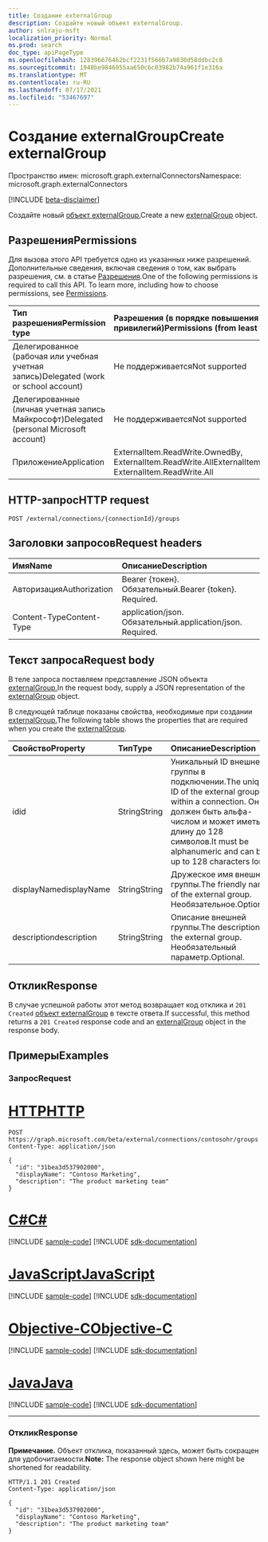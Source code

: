 ```yaml
---
title: Создание externalGroup
description: Создайте новый объект externalGroup.
author: snlraju-msft
localization_priority: Normal
ms.prod: search
doc_type: apiPageType
ms.openlocfilehash: 128396676462bcf2231f566b7a9830d58ddbc2c8
ms.sourcegitcommit: 1940be9846055aa650c6c03982b74a961f1e316a
ms.translationtype: MT
ms.contentlocale: ru-RU
ms.lasthandoff: 07/17/2021
ms.locfileid: "53467697"
---
```

# <a name="create-externalgroup"></a><span data-ttu-id="8d20c-103">Создание externalGroup</span><span class="sxs-lookup"><span data-stu-id="8d20c-103">Create externalGroup</span></span>

<span data-ttu-id="8d20c-104">Пространство имен: microsoft.graph.externalConnectors</span><span class="sxs-lookup"><span data-stu-id="8d20c-104">Namespace: microsoft.graph.externalConnectors</span></span>

[!INCLUDE [beta-disclaimer](../../includes/beta-disclaimer.md)]

<span data-ttu-id="8d20c-105">Создайте новый [объект externalGroup.](../resources/externalconnectors-externalgroup.md)</span><span class="sxs-lookup"><span data-stu-id="8d20c-105">Create a new [externalGroup](../resources/externalconnectors-externalgroup.md) object.</span></span>

## <a name="permissions"></a><span data-ttu-id="8d20c-106">Разрешения</span><span class="sxs-lookup"><span data-stu-id="8d20c-106">Permissions</span></span>

<span data-ttu-id="8d20c-p101">Для вызова этого API требуется одно из указанных ниже разрешений. Дополнительные сведения, включая сведения о том, как выбрать разрешения, см. в статье [Разрешения](/graph/permissions-reference).</span><span class="sxs-lookup"><span data-stu-id="8d20c-p101">One of the following permissions is required to call this API. To learn more, including how to choose permissions, see [Permissions](/graph/permissions-reference).</span></span>

| <span data-ttu-id="8d20c-109">Тип разрешения</span><span class="sxs-lookup"><span data-stu-id="8d20c-109">Permission type</span></span>                        | <span data-ttu-id="8d20c-110">Разрешения (в порядке повышения привилегий)</span><span class="sxs-lookup"><span data-stu-id="8d20c-110">Permissions (from least to most privileged)</span></span> |
|:---------------------------------------|:--------------------------------------------|
| <span data-ttu-id="8d20c-111">Делегированное (рабочая или учебная учетная запись)</span><span class="sxs-lookup"><span data-stu-id="8d20c-111">Delegated (work or school account)</span></span>     | <span data-ttu-id="8d20c-112">Не поддерживается</span><span class="sxs-lookup"><span data-stu-id="8d20c-112">Not supported</span></span>                               |
| <span data-ttu-id="8d20c-113">Делегированные (личная учетная запись Майкрософт)</span><span class="sxs-lookup"><span data-stu-id="8d20c-113">Delegated (personal Microsoft account)</span></span> | <span data-ttu-id="8d20c-114">Не поддерживается</span><span class="sxs-lookup"><span data-stu-id="8d20c-114">Not supported</span></span>                               |
| <span data-ttu-id="8d20c-115">Приложение</span><span class="sxs-lookup"><span data-stu-id="8d20c-115">Application</span></span>                            | <span data-ttu-id="8d20c-116">ExternalItem.ReadWrite.OwnedBy, ExternalItem.ReadWrite.All</span><span class="sxs-lookup"><span data-stu-id="8d20c-116">ExternalItem.ReadWrite.OwnedBy, ExternalItem.ReadWrite.All</span></span>                  |

## <a name="http-request"></a><span data-ttu-id="8d20c-117">HTTP-запрос</span><span class="sxs-lookup"><span data-stu-id="8d20c-117">HTTP request</span></span>

<!-- {
  "blockType": "ignored"
}
-->

``` http
POST /external/connections/{connectionId}/groups
```

## <a name="request-headers"></a><span data-ttu-id="8d20c-118">Заголовки запросов</span><span class="sxs-lookup"><span data-stu-id="8d20c-118">Request headers</span></span>

| <span data-ttu-id="8d20c-119">Имя</span><span class="sxs-lookup"><span data-stu-id="8d20c-119">Name</span></span>          | <span data-ttu-id="8d20c-120">Описание</span><span class="sxs-lookup"><span data-stu-id="8d20c-120">Description</span></span>                 |
|:--------------|:----------------------------|
| <span data-ttu-id="8d20c-121">Авторизация</span><span class="sxs-lookup"><span data-stu-id="8d20c-121">Authorization</span></span> | <span data-ttu-id="8d20c-p102">Bearer {токен}. Обязательный.</span><span class="sxs-lookup"><span data-stu-id="8d20c-p102">Bearer {token}. Required.</span></span>   |
| <span data-ttu-id="8d20c-124">Content-Type</span><span class="sxs-lookup"><span data-stu-id="8d20c-124">Content-Type</span></span>  | <span data-ttu-id="8d20c-p103">application/json. Обязательный.</span><span class="sxs-lookup"><span data-stu-id="8d20c-p103">application/json. Required.</span></span> |

## <a name="request-body"></a><span data-ttu-id="8d20c-127">Текст запроса</span><span class="sxs-lookup"><span data-stu-id="8d20c-127">Request body</span></span>

<span data-ttu-id="8d20c-128">В теле запроса поставляем представление JSON объекта [externalGroup.](../resources/externalconnectors-externalgroup.md)</span><span class="sxs-lookup"><span data-stu-id="8d20c-128">In the request body, supply a JSON representation of the [externalGroup](../resources/externalconnectors-externalgroup.md) object.</span></span>

<span data-ttu-id="8d20c-129">В следующей таблице показаны свойства, необходимые при создании [externalGroup.](../resources/externalconnectors-externalgroup.md)</span><span class="sxs-lookup"><span data-stu-id="8d20c-129">The following table shows the properties that are required when you create the [externalGroup](../resources/externalconnectors-externalgroup.md).</span></span>

| <span data-ttu-id="8d20c-130">Свойство</span><span class="sxs-lookup"><span data-stu-id="8d20c-130">Property</span></span>    | <span data-ttu-id="8d20c-131">Тип</span><span class="sxs-lookup"><span data-stu-id="8d20c-131">Type</span></span>   | <span data-ttu-id="8d20c-132">Описание</span><span class="sxs-lookup"><span data-stu-id="8d20c-132">Description</span></span>                                                                                                              |
|:------------|:-------|:-------------------------------------------------------------------------------------------------------------------------|
| <span data-ttu-id="8d20c-133">id</span><span class="sxs-lookup"><span data-stu-id="8d20c-133">id</span></span>          | <span data-ttu-id="8d20c-134">String</span><span class="sxs-lookup"><span data-stu-id="8d20c-134">String</span></span> | <span data-ttu-id="8d20c-135">Уникальный ID внешней группы в подключении.</span><span class="sxs-lookup"><span data-stu-id="8d20c-135">The unique ID of the external group within a connection.</span></span> <span data-ttu-id="8d20c-136">Он должен быть альфа-числом и может иметь длину до 128 символов.</span><span class="sxs-lookup"><span data-stu-id="8d20c-136">It must be alphanumeric and can be up to 128 characters long.</span></span> |
| <span data-ttu-id="8d20c-137">displayName</span><span class="sxs-lookup"><span data-stu-id="8d20c-137">displayName</span></span> | <span data-ttu-id="8d20c-138">String</span><span class="sxs-lookup"><span data-stu-id="8d20c-138">String</span></span> | <span data-ttu-id="8d20c-139">Дружеское имя внешней группы.</span><span class="sxs-lookup"><span data-stu-id="8d20c-139">The friendly name of the external group.</span></span> <span data-ttu-id="8d20c-140">Необязательное.</span><span class="sxs-lookup"><span data-stu-id="8d20c-140">Optional.</span></span>                                                                      |
| <span data-ttu-id="8d20c-141">description</span><span class="sxs-lookup"><span data-stu-id="8d20c-141">description</span></span> | <span data-ttu-id="8d20c-142">String</span><span class="sxs-lookup"><span data-stu-id="8d20c-142">String</span></span> | <span data-ttu-id="8d20c-143">Описание внешней группы.</span><span class="sxs-lookup"><span data-stu-id="8d20c-143">The description of the external group.</span></span> <span data-ttu-id="8d20c-144">Необязательный параметр.</span><span class="sxs-lookup"><span data-stu-id="8d20c-144">Optional.</span></span>                                                                         |

## <a name="response"></a><span data-ttu-id="8d20c-145">Отклик</span><span class="sxs-lookup"><span data-stu-id="8d20c-145">Response</span></span>

<span data-ttu-id="8d20c-146">В случае успешной работы этот метод возвращает код отклика и `201 Created` [объект externalGroup](../resources/externalconnectors-externalgroup.md) в тексте ответа.</span><span class="sxs-lookup"><span data-stu-id="8d20c-146">If successful, this method returns a `201 Created` response code and an [externalGroup](../resources/externalconnectors-externalgroup.md) object in the response body.</span></span>

## <a name="examples"></a><span data-ttu-id="8d20c-147">Примеры</span><span class="sxs-lookup"><span data-stu-id="8d20c-147">Examples</span></span>

### <a name="request"></a><span data-ttu-id="8d20c-148">Запрос</span><span class="sxs-lookup"><span data-stu-id="8d20c-148">Request</span></span>


# <a name="http"></a>[<span data-ttu-id="8d20c-149">HTTP</span><span class="sxs-lookup"><span data-stu-id="8d20c-149">HTTP</span></span>](#tab/http)
<!-- {
  "blockType": "request",
  "name": "create_externalgroup_from_connection"
}
-->

``` http
POST https://graph.microsoft.com/beta/external/connections/contosohr/groups
Content-Type: application/json

{
  "id": "31bea3d537902000",
  "displayName": "Contoso Marketing",
  "description": "The product marketing team"
}
```
# <a name="c"></a>[<span data-ttu-id="8d20c-150">C#</span><span class="sxs-lookup"><span data-stu-id="8d20c-150">C#</span></span>](#tab/csharp)
[!INCLUDE [sample-code](../includes/snippets/csharp/create-externalgroup-from-connection-csharp-snippets.md)]
[!INCLUDE [sdk-documentation](../includes/snippets/snippets-sdk-documentation-link.md)]

# <a name="javascript"></a>[<span data-ttu-id="8d20c-151">JavaScript</span><span class="sxs-lookup"><span data-stu-id="8d20c-151">JavaScript</span></span>](#tab/javascript)
[!INCLUDE [sample-code](../includes/snippets/javascript/create-externalgroup-from-connection-javascript-snippets.md)]
[!INCLUDE [sdk-documentation](../includes/snippets/snippets-sdk-documentation-link.md)]

# <a name="objective-c"></a>[<span data-ttu-id="8d20c-152">Objective-C</span><span class="sxs-lookup"><span data-stu-id="8d20c-152">Objective-C</span></span>](#tab/objc)
[!INCLUDE [sample-code](../includes/snippets/objc/create-externalgroup-from-connection-objc-snippets.md)]
[!INCLUDE [sdk-documentation](../includes/snippets/snippets-sdk-documentation-link.md)]

# <a name="java"></a>[<span data-ttu-id="8d20c-153">Java</span><span class="sxs-lookup"><span data-stu-id="8d20c-153">Java</span></span>](#tab/java)
[!INCLUDE [sample-code](../includes/snippets/java/create-externalgroup-from-connection-java-snippets.md)]
[!INCLUDE [sdk-documentation](../includes/snippets/snippets-sdk-documentation-link.md)]

---


<!-- markdownlint-disable MD024 -->
### <a name="response"></a><span data-ttu-id="8d20c-154">Отклик</span><span class="sxs-lookup"><span data-stu-id="8d20c-154">Response</span></span>

<span data-ttu-id="8d20c-155">**Примечание.** Объект отклика, показанный здесь, может быть сокращен для удобочитаемости.</span><span class="sxs-lookup"><span data-stu-id="8d20c-155">**Note:** The response object shown here might be shortened for readability.</span></span>
<!-- {
  "blockType": "response",
  "truncated": true,
  "@odata.type": "microsoft.graph.externalConnectors.externalGroup"
}
-->

``` http
HTTP/1.1 201 Created
Content-Type: application/json

{
  "id": "31bea3d537902000",
  "displayName": "Contoso Marketing",
  "description": "The product marketing team"
}
```
